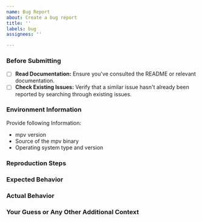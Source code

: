 ```yaml
---
name: Bug Report
about: Create a bug report
title: ''
labels: bug
assignees: ''

---
```


### Before Submitting

- [ ] **Read Documentation:** Ensure you've consulted the README or relevant documentation.
- [ ] **Check Existing Issues:** Verify that a similar issue hasn't already been reported by searching through existing issues.

### Environment Information

Provide following Information:
- mpv version
- Source of the mpv binary
- Operating system type and version

<!-- If you're not using the main branch or the latest release, update. -->

### Reproduction Steps
<!-- It's recommended to run `mpv --no-config --script=script_name.js media-path` and paste the console output. -->

### Expected Behavior

### Actual Behavior

### Your Guess or Any Other Additional Context
<!-- Add any other context about the problem here or your guess on what might be causing it. -->
